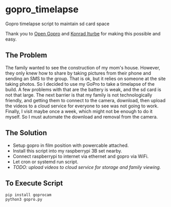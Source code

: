 # gopro_timelapse
Gopro timelapse script to maintain sd card space

Thank you to
[Open Gopro](https://github.com/gopro/OpenGoPro) and
[Konrad Iturbe](https://github.com/konradit/gopro-py-api)
for making this possible and easy.

## The Problem
The family wanted to see the construction of my mom's house. 
However, they only knew how to share by taking pictures from their phone 
and sending an SMS to the group. 
That is ok, but it relies on someone at the site taking photos. 
So I decided to use my GoPro to take a timelapse of the build. 
A few problems with that are the battery is weak, 
and the sd card is not that large. 
The next barrier is that my family is not technologically friendly, 
and getting them to connect to the camera, download, then upload the videos 
to a cloud service for everyone to see was not going to work. 
Finally, I visit maybe once a week, which might not be enough to do it myself. 
So I must automate the download and removal from the camera.


## The Solution 
- Setup gopro in film position with powercable attached.
- Install this script into my raspberrypi 3B set nearby.
- Connect raspberrypi to internet via ethernet and gopro via WiFi.
- Let cron or systemd run script.
- _TODO: upload videos to cloud service for storage and family viewing._

## To Execute Script
```
pip install goprocam
python3 gopro.py
```
